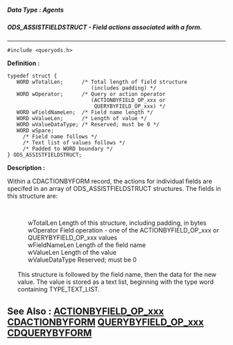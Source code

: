 ##### Data Type : Agents
##### ODS_ASSISTFIELDSTRUCT - Field actions associated with a form.
---
```
#include <queryods.h>
```

**Definition :**
```
typedef struct {
   WORD wTotalLen;      /* Total length of field structure
                           (includes padding) */
   WORD wOperator;      /* Query or action operator
                           (ACTIONBYFIELD_OP_xxx or
                            QUERYBYFIELD_OP_xxx) */
   WORD wFieldNameLen;  /* Field name length */
   WORD wValueLen;      /* Length of value */
   WORD wValueDataType; /* Reserved; must be 0 */
   WORD wSpare;
	 /* Field name follows */
	 /* Text list of values follows */
	 /* Padded to WORD boundary */
} ODS_ASSISTFIELDSTRUCT;
```

**Description :**

Within a CDACTIONBYFORM record, the actions for individual fields are specifed in an array of ODS_ASSISTFIELDSTRUCT structures.  The fields in this structure are:
<ul><br>

<ul>wTotalLen		Length of this structure, including padding, in bytes<br>
wOperator		Field operation - one of the ACTIONBYFIELD_OP_xxx or QUERYBYFIELD_OP_xxx values<br>
wFieldNameLen	Length of the field name<br>
wValueLen		Length of the value<br>
wValueDataType	Reserved;  must be 0</ul>
<br>
This structure is followed by the field name, then the data for the new value.  The value is stored as a text list, beginning with the type word containing TYPE_TEXT_LIST.</ul>



**See Also :**
[ACTIONBYFIELD_OP_xxx](/domino-c-api-docs/reference/Symb/ACTIONBYFIELD_OP_xxx)
[CDACTIONBYFORM](/domino-c-api-docs/reference/Data/CDACTIONBYFORM)
[QUERYBYFIELD_OP_xxx](/domino-c-api-docs/reference/Symb/QUERYBYFIELD_OP_xxx)
[CDQUERYBYFORM](/domino-c-api-docs/reference/Data/CDQUERYBYFORM)
---
